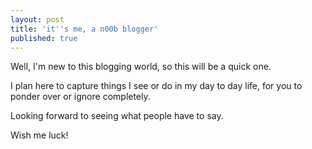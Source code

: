 ```yaml
---
layout: post
title: 'it''s me, a n00b blogger'
published: true
---
```

Well, I'm new to this blogging world, so this will be a quick one.

I plan here to capture things I see or do in my day to day life, for you to ponder over or ignore completely.

Looking forward to seeing what people have to say.

Wish me luck!

